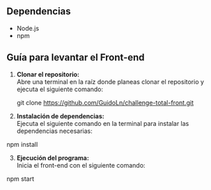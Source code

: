 ## Dependencias

- Node.js
- npm

## Guía para levantar el Front-end

1. **Clonar el repositorio:**  
   Abre una terminal en la raíz donde planeas clonar el repositorio y ejecuta el siguiente comando:

   git clone https://github.com/GuidoLn/challenge-total-front.git
   
2. **Instalación de dependencias:**  
Ejecuta el siguiente comando en la terminal para instalar las dependencias necesarias:

npm install

3. **Ejecución del programa:**  
Inicia el front-end con el siguiente comando:

npm start


